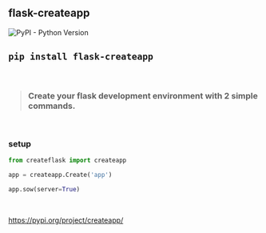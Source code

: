 ## flask-createapp

![PyPI - Python Version](https://img.shields.io/pypi/pyversions/createflask)


 
## `pip install flask-createapp`
 

<br>

> ### Create your flask development environment with 2 simple commands.

<br>

### setup

```python
from createflask import createapp

app = createapp.Create('app')

app.sow(server=True)

```

<br>

https://pypi.org/project/createapp/


